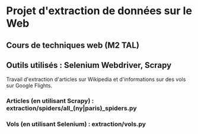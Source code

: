 # Projet d'extraction de données sur le Web
## Cours de techniques web (M2 TAL)
## Outils utilisés : Selenium Webdriver, Scrapy

Travail d'extraction d'articles sur Wikipedia et d'informations sur des vols sur Google Flights.
### Articles (en utilisant Scrapy) : extraction/spiders/all_(ny|paris)_spiders.py
### Vols (en utilisant Selenium) : extraction/vols.py
